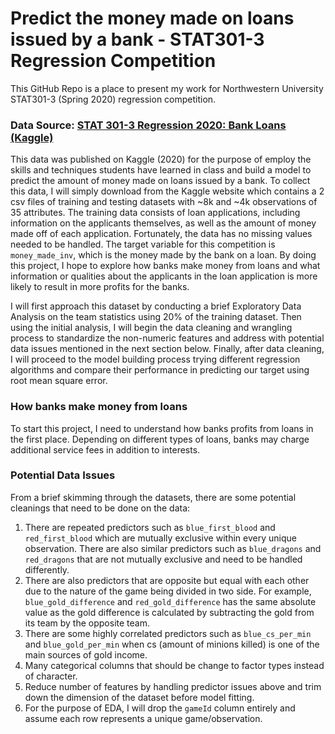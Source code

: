 # Predict the money made on loans issued by a bank - STAT301-3 Regression Competition

This GitHub Repo is a place to present my work for Northwestern University STAT301-3 (Spring 2020) regression competition.

### Data Source: [STAT 301-3 Regression 2020: Bank Loans (Kaggle)](https://www.kaggle.com/c/nustat3013reg)

This data was published on Kaggle (2020) for the purpose of employ the skills and techniques students have learned in class and build a model to predict the amount of money made on loans issued by a bank. To collect this data, I will simply download from the Kaggle website which contains a 2 csv files of training and testing datasets with ~8k and ~4k observations of 35 attributes. The training data consists of loan applications, including information on the applicants themselves, as well as the amount of money made off of each application. Fortunately, the data has no missing values needed to be handled. The target variable for this competition is `money_made_inv`, which is the money made by the bank on a loan. By doing this project, I hope to explore how banks make money from loans and what information or qualities about the applicants in the loan application is more likely to result in more profits for the banks.

I will first approach this dataset by conducting a brief Exploratory Data Analysis on the team statistics using 20% of the training dataset. Then using the initial analysis, I will begin the data cleaning and wrangling process to standardize the non-numeric features and address with potential data issues mentioned in the next section below. Finally, after data cleaning, I will proceed to the model building process trying different regression algorithms and compare their performance in predicting our target using root mean square error.

### How banks make money from loans

To start this project, I need to understand how banks profits from loans in the first place. Depending on different types of loans, banks may charge additional service fees in addition to interests.

### Potential Data Issues

From a brief skimming through the datasets, there are some potential cleanings that need to be done on the data:
1. There are repeated predictors such as `blue_first_blood` and `red_first_blood` which are mutually exclusive within every unique observation. There are also similar predictors such as `blue_dragons` and `red_dragons` that are not mutually exclusive and need to be handled differently.
2. There are also predictors that are opposite but equal with each other due to the nature of the game being divided in two side. For example, `blue_gold_difference` and `red_gold_difference` has the same absolute value as the gold difference is calculated by subtracting the gold from its team by the opposite team.
3. There are some highly correlated predictors such as `blue_cs_per_min` and `blue_gold_per_min` when cs (amount of minions killed) is one of the main sources of gold income.
4. Many categorical columns that should be change to factor types instead of character.
5. Reduce number of features by handling predictor issues above and trim down the dimension of the dataset before model fitting.
6. For the purpose of EDA, I will drop the `gameId` column entirely and assume each row represents a unique game/observation.
